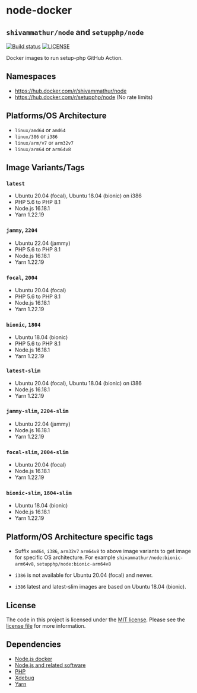 # node-docker 
## `shivammathur/node` and `setupphp/node`

<a href="https://github.com/shivammathur/node-docker" title="Docker images to run setup-php GitHub Action"><img alt="Build status" src="https://github.com/shivammathur/node-docker/workflows/Build/badge.svg"></a>
<a href="https://github.com/shivammathur/node-docker/blob/main/LICENSE" title="license"><img alt="LICENSE" src="https://img.shields.io/badge/license-MIT-428f7e.svg"></a>

Docker images to run setup-php GitHub Action.

## Namespaces

- https://hub.docker.com/r/shivammathur/node
- https://hub.docker.com/r/setupphp/node (No rate limits)

## Platforms/OS Architecture

- `linux/amd64` or `amd64`
- `linux/386` or `i386`
- `linux/arm/v7` or `arm32v7`
- `linux/arm64` or `arm64v8`

## Image Variants/Tags

### `latest`

- Ubuntu 20.04 (focal), Ubuntu 18.04 (bionic) on i386
- PHP 5.6 to PHP 8.1
- Node.js 16.18.1
- Yarn 1.22.19

### `jammy`, `2204`

- Ubuntu 22.04 (jammy)
- PHP 5.6 to PHP 8.1
- Node.js 16.18.1
- Yarn 1.22.19

### `focal`, `2004`

- Ubuntu 20.04 (focal)
- PHP 5.6 to PHP 8.1
- Node.js 16.18.1
- Yarn 1.22.19

### `bionic`, `1804`

- Ubuntu 18.04 (bionic)
- PHP 5.6 to PHP 8.1
- Node.js 16.18.1
- Yarn 1.22.19

### `latest-slim`

- Ubuntu 20.04 (focal), Ubuntu 18.04 (bionic) on i386
- Node.js 16.18.1
- Yarn 1.22.19

### `jammy-slim`, `2204-slim`

- Ubuntu 22.04 (jammy)
- Node.js 16.18.1
- Yarn 1.22.19

### `focal-slim`, `2004-slim`

- Ubuntu 20.04 (focal)
- Node.js 16.18.1
- Yarn 1.22.19

### `bionic-slim`, `1804-slim`

- Ubuntu 18.04 (bionic)
- Node.js 16.18.1
- Yarn 1.22.19

## Platform/OS Architecture specific tags

- Suffix `amd64`, `i386`, `arm32v7` `arm64v8` to above image variants to get image for specific OS architecture.
For example `shivammathur/node:bionic-arm64v8`, `setupphp/node:bionic-arm64v8`

- `i386` is not available for Ubuntu 20.04 (focal) and newer.
- `i386` latest and latest-slim images are based on Ubuntu 18.04 (bionic).

## License

The code in this project is licensed under the [MIT license](http://choosealicense.com/licenses/mit/).
Please see the [license file](LICENSE) for more information.

## Dependencies
- [Node.js docker](https://github.com/nodejs/docker-node/blob/master/LICENSE)
- [Node.js and related software](https://github.com/nodejs/node/blob/master/LICENSE)
- [PHP](https://github.com/php/php-src/blob/master/LICENSE)
- [Xdebug](https://github.com/xdebug/xdebug/blob/master/LICENSE)
- [Yarn](https://github.com/yarnpkg/yarn/blob/master/LICENSE)
